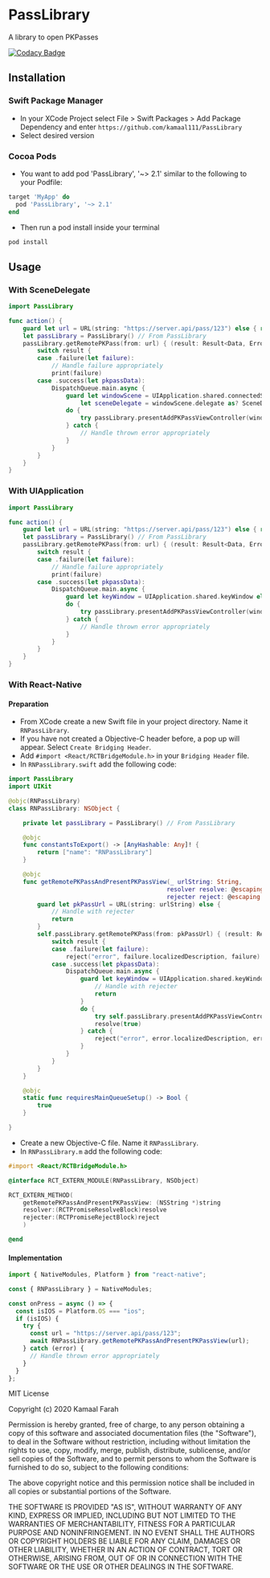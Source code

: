 # PassLibrary

A library to open PKPasses

[![Codacy Badge](https://app.codacy.com/project/badge/Grade/93f62ad927354005bace45e6bff5346f)](https://www.codacy.com/manual/kamaal111/PassLibrary?utm_source=github.com&utm_medium=referral&utm_content=kamaal111/PassLibrary&utm_campaign=Badge_Grade)

## Installation

### Swift Package Manager

- In your XCode Project select File > Swift Packages > Add Package Dependency and enter `https://github.com/kamaal111/PassLibrary`
- Select desired version

### Cocoa Pods

- You want to add pod 'PassLibrary', '~> 2.1' similar to the following to your Podfile:

```ruby
target 'MyApp' do
  pod 'PassLibrary', '~> 2.1'
end
```

- Then run a pod install inside your terminal

```bash
pod install
```

## Usage

### With SceneDelegate

```swift
import PassLibrary

func action() {
    guard let url = URL(string: "https://server.api/pass/123") else { return }
    let passLibrary = PassLibrary() // From PassLibrary
    passLibrary.getRemotePKPass(from: url) { (result: Result<Data, Error>) in
        switch result {
        case .failure(let failure):
            // Handle failure appropriately
            print(failure)
        case .success(let pkpassData):
            DispatchQueue.main.async {
                guard let windowScene = UIApplication.shared.connectedScenes.first as? UIWindowScene,
                    let sceneDelegate = windowScene.delegate as? SceneDelegate else { return }
                do {
                    try passLibrary.presentAddPKPassViewController(window: sceneDelegate.window, pkpassData: pkpassData)
                } catch {
                    // Handle thrown error appropriately
                }
            }
        }
    }
}
```

### With UIApplication

```swift
import PassLibrary

func action() {
    guard let url = URL(string: "https://server.api/pass/123") else { return }
    let passLibrary = PassLibrary() // From PassLibrary
    passLibrary.getRemotePKPass(from: url) { (result: Result<Data, Error>) in
        switch result {
        case .failure(let failure):
            // Handle failure appropriately
            print(failure)
        case .success(let pkpassData):
            DispatchQueue.main.async {
                guard let keyWindow = UIApplication.shared.keyWindow else { return }
                do {
                    try passLibrary.presentAddPKPassViewController(window: keyWindow, pkpassData: pkpassData)
                } catch {
                    // Handle thrown error appropriately
                }
            }
        }
    }
}
```

### With React-Native

#### Preparation

- From XCode create a new Swift file in your project directory. Name it `RNPassLibrary`.
- If you have not created a Objective-C header before, a pop up will appear. Select `Create Bridging Header`.
- Add `#import <React/RCTBridgeModule.h>` in your `Bridging Header` file.
- In `RNPassLibrary.swift` add the following code:

```swift
import PassLibrary
import UIKit

@objc(RNPassLibrary)
class RNPassLibrary: NSObject {

    private let passLibrary = PassLibrary() // From PassLibrary

    @objc
    func constantsToExport() -> [AnyHashable: Any]! {
        return ["name": "RNPassLibrary"]
    }

    @objc
    func getRemotePKPassAndPresentPKPassView(_ urlString: String,
                                            resolver resolve: @escaping RCTPromiseResolveBlock,
                                            rejecter reject: @escaping RCTPromiseRejectBlock) {
        guard let pkPassUrl = URL(string: urlString) else {
            // Handle with rejecter
            return
        }
        self.passLibrary.getRemotePKPass(from: pkPassUrl) { (result: Result<Data, Error>) in
            switch result {
            case .failure(let failure):
                reject("error", failure.localizedDescription, failure)
            case .success(let pkpassData):
                DispatchQueue.main.async {
                    guard let keyWindow = UIApplication.shared.keyWindow else {
                        // Handle with rejecter
                        return
                    }
                    do {
                        try self.passLibrary.presentAddPKPassViewController(window: keyWindow, pkpassData: pkpassData)
                        resolve(true)
                    } catch {
                        reject("error", error.localizedDescription, error)
                    }
                }
            }
        }
    }

    @objc
    static func requiresMainQueueSetup() -> Bool {
        true
    }

}
```

- Create a new Objective-C file. Name it `RNPassLibrary`.
- In `RNPassLibrary.m` add the following code:

```objectivec
#import <React/RCTBridgeModule.h>

@interface RCT_EXTERN_MODULE(RNPassLibrary, NSObject)

RCT_EXTERN_METHOD(
    getRemotePKPassAndPresentPKPassView: (NSString *)string
    resolver:(RCTPromiseResolveBlock)resolve
    rejecter:(RCTPromiseRejectBlock)reject
    )

@end
```

#### Implementation

```javascript
import { NativeModules, Platform } from "react-native";

const { RNPassLibrary } = NativeModules;

const onPress = async () => {
  const isIOS = Platform.OS === "ios";
  if (isIOS) {
    try {
      const url = "https://server.api/pass/123";
      await RNPassLibrary.getRemotePKPassAndPresentPKPassView(url);
    } catch (error) {
      // Handle thrown error appropriately
    }
  }
};
```

MIT License

Copyright (c) 2020 Kamaal Farah

Permission is hereby granted, free of charge, to any person obtaining a copy
of this software and associated documentation files (the "Software"), to deal
in the Software without restriction, including without limitation the rights
to use, copy, modify, merge, publish, distribute, sublicense, and/or sell
copies of the Software, and to permit persons to whom the Software is
furnished to do so, subject to the following conditions:

The above copyright notice and this permission notice shall be included in all
copies or substantial portions of the Software.

THE SOFTWARE IS PROVIDED "AS IS", WITHOUT WARRANTY OF ANY KIND, EXPRESS OR
IMPLIED, INCLUDING BUT NOT LIMITED TO THE WARRANTIES OF MERCHANTABILITY,
FITNESS FOR A PARTICULAR PURPOSE AND NONINFRINGEMENT. IN NO EVENT SHALL THE
AUTHORS OR COPYRIGHT HOLDERS BE LIABLE FOR ANY CLAIM, DAMAGES OR OTHER
LIABILITY, WHETHER IN AN ACTION OF CONTRACT, TORT OR OTHERWISE, ARISING FROM,
OUT OF OR IN CONNECTION WITH THE SOFTWARE OR THE USE OR OTHER DEALINGS IN THE
SOFTWARE.
